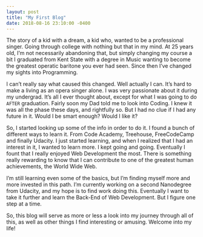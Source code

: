 ```yaml
---
layout: post
title: "My First Blog"
date: 2018-08-16 23:10:00 -0400
---
```


The story of a kid with a dream, a kid who, wanted to be a professional singer. Going through college with nothing but that in my mind. At 25 years old, I’m not necessarily abandoning that, but simply changing my course a bit I graduated from Kent State with a degree in Music wanting to become the greatest operatic baritone you ever had seen. Since then I’ve changed my sights into Programming.

I can’t really say what caused this changed. Well actually I can. It’s hard to make a living as an opera singer alone. I was very passionate about it during my undergrad. It’s all I ever thought about, except for what I was going to do `AFTER` graduation. Fairly soon my Dad told me to look into Coding. I knew it was all the phase these days, and rightfully so. But I had no clue if I had any future in it. Would I be smart enough? Would I like it? 

So, I started looking up some of the info in order to do it. I found a bunch of different ways to learn it. From Code Academy, Treehouse, FreeCodeCamp and finally Udacity. I just started learning, and when I realized that I had an interest in it, I wanted to learn more. I kept going and going. Eventually I fount that I really enjoyed Web Development the most. There is something really rewarding to know that I can contribute to one of the greatest human achievements, the World Wide Web. 

I’m still learning even some of the basics, but I’m finding myself more and more invested in this path. I’m currently working on a second Nanodegree from Udacity, and my hope is to find work doing this. Eventually I want to take it further and learn the Back-End of Web Development. But I figure one step at a time.

So, this blog will serve as more or less a look into my journey through all of this, as well as other things I find interesting or amusing. Welcome into my life!
